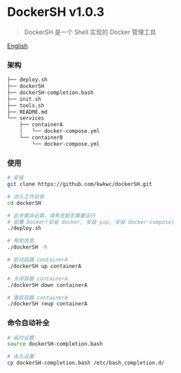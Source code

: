 # DockerSH v1.0.3

> DockerSH 是一个 Shell 实现的 Docker 管理工具

[English](README.md)

### 架构
```bash
├── deploy.sh
├── dockerSH
├── dockerSH-completion.bash
├── init.sh
├── tools.sh
├── README.md
└── services
    ├── containerA
    │   └── docker-compose.yml
    └── containerB
        └── docker-compose.yml
```

### 使用
```bash
# 安装
git clone https://github.com/kwkwc/dockerSH.git

# 进入工作目录
cd dockerSH

# 此步骤非必需，请考虑是否需要运行
# 部署 Docker(安装 docker, 安装 pip, 安装 docker-compose)
./deploy.sh

# 帮助信息
./dockerSH -h

# 启动容器 containerA
./dockerSH up containerA

# 关闭容器 containerA
./dockerSH down containerA

# 重启容器 containerA
./dockerSH reup containerA
```

### 命令自动补全
```bash
# 临时设置
source dockerSH-completion.bash

# 永久设置
cp dockerSH-completion.bash /etc/bash_completion.d/
```
